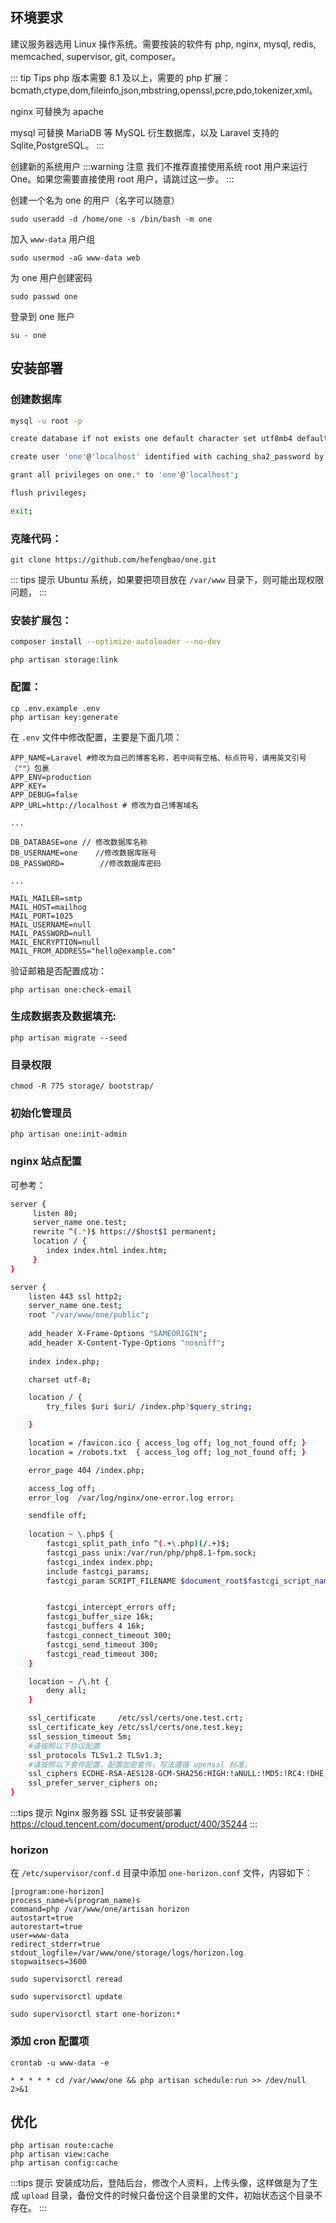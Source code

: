 ## 环境要求

建议服务器选用 Linux 操作系统。需要按装的软件有 php, nginx, mysql, redis, memcached, supervisor, git, composer。

::: tip Tips
php 版本需要 8.1 及以上，需要的 php 扩展：bcmath,ctype,dom,fileinfo,json,mbstring,openssl,pcre,pdo,tokenizer,xml。

nginx 可替换为 apache

mysql 可替换 MariaDB 等 MySQL 衍生数据库，以及 Laravel 支持的 Sqlite,PostgreSQL。
:::

创建新的系统用户
:::warning 注意
我们不推荐直接使用系统 root 用户来运行 One。如果您需要直接使用 root 用户，请跳过这一步。
:::

创建一个名为 one 的用户（名字可以随意）

```shell
sudo useradd -d /home/one -s /bin/bash -m one
```

加入 `www-data` 用户组

```shell
sudo usermod -aG www-data web
```

为 one 用户创建密码

```shell
sudo passwd one
```

登录到 one 账户

```shell
su - one
```

## 安装部署

### 创建数据库

```bash
mysql -u root -p

create database if not exists one default character set utf8mb4 default collate utf8mb4_general_ci;

create user 'one'@'localhost' identified with caching_sha2_password by '密码';  # 密码自行定义

grant all privileges on one.* to 'one'@'localhost';

flush privileges;

exit;
```

### 克隆代码：

```
git clone https://github.com/hefengbao/one.git
````

::: tips 提示
Ubuntu 系统，如果要把项目放在 `/var/www` 目录下，则可能出现权限问题，
:::

### 安装扩展包：

```bash
composer install --optimize-autoloader --no-dev
```

```shell
php artisan storage:link
```

### 配置：

```
cp .env.example .env
php artisan key:generate
```

在 `.env` 文件中修改配置，主要是下面几项：

```
APP_NAME=Laravel #修改为自己的博客名称，若中间有空格、标点符号，请用英文引号（""）包裹
APP_ENV=production
APP_KEY=
APP_DEBUG=false
APP_URL=http://localhost # 修改为自己博客域名

...

DB_DATABASE=one // 修改数据库名称
DB_USERNAME=one    //修改数据库账号
DB_PASSWORD=        //修改数据库密码

...

MAIL_MAILER=smtp
MAIL_HOST=mailhog 
MAIL_PORT=1025
MAIL_USERNAME=null
MAIL_PASSWORD=null
MAIL_ENCRYPTION=null
MAIL_FROM_ADDRESS="hello@example.com"

```

验证邮箱是否配置成功：

```shell
php artisan one:check-email
```

### 生成数据表及数据填充:

```
php artisan migrate --seed
```

### 目录权限

```
chmod -R 775 storage/ bootstrap/
```

### 初始化管理员

```shell
php artisan one:init-admin
```

### nginx 站点配置

可参考：

```bash
server {
     listen 80;
     server_name one.test;
     rewrite ^(.*)$ https://$host$1 permanent;
     location / {
        index index.html index.htm;
     }
}

server {
    listen 443 ssl http2;
    server_name one.test;
    root "/var/www/one/public";
    
    add_header X-Frame-Options "SAMEORIGIN";
    add_header X-Content-Type-Options "nosniff";
    
    index index.php;

    charset utf-8;

    location / {
        try_files $uri $uri/ /index.php?$query_string;

    }

    location = /favicon.ico { access_log off; log_not_found off; }
    location = /robots.txt  { access_log off; log_not_found off; }

    error_page 404 /index.php;

    access_log off;
    error_log  /var/log/nginx/one-error.log error;

    sendfile off;
    
    location ~ \.php$ {
        fastcgi_split_path_info ^(.+\.php)(/.+)$;
        fastcgi_pass unix:/var/run/php/php8.1-fpm.sock;
        fastcgi_index index.php;
        include fastcgi_params;
        fastcgi_param SCRIPT_FILENAME $document_root$fastcgi_script_name;


        fastcgi_intercept_errors off;
        fastcgi_buffer_size 16k;
        fastcgi_buffers 4 16k;
        fastcgi_connect_timeout 300;
        fastcgi_send_timeout 300;
        fastcgi_read_timeout 300;
    }

    location ~ /\.ht {
        deny all;
    }

    ssl_certificate     /etc/ssl/certs/one.test.crt;
    ssl_certificate_key /etc/ssl/certs/one.test.key;
    ssl_session_timeout 5m;
    #请按照以下协议配置
    ssl_protocols TLSv1.2 TLSv1.3; 
    #请按照以下套件配置，配置加密套件，写法遵循 openssl 标准。
    ssl_ciphers ECDHE-RSA-AES128-GCM-SHA256:HIGH:!aNULL:!MD5:!RC4:!DHE; 
    ssl_prefer_server_ciphers on;
}
```

:::tips 提示
Nginx 服务器 SSL 证书安装部署 https://cloud.tencent.com/document/product/400/35244
:::

### horizon

在 `/etc/supervisor/conf.d` 目录中添加 `one-horizon.conf` 文件，内容如下：

```shell
[program:one-horizon]
process_name=%(program_name)s
command=php /var/www/one/artisan horizon
autostart=true
autorestart=true
user=www-data
redirect_stderr=true
stdout_logfile=/var/www/one/storage/logs/horizon.log
stopwaitsecs=3600
```

```shell
sudo supervisorctl reread

sudo supervisorctl update

sudo supervisorctl start one-horizon:*
```

### 添加 cron 配置项

```shell
crontab -u www-data -e
```

```shell
* * * * * cd /var/www/one && php artisan schedule:run >> /dev/null 2>&1
```

## 优化

```shell
php artisan route:cache
php artisan view:cache
php artisan config:cache
```

:::tips 提示
安装成功后，登陆后台，修改个人资料，上传头像，这样做是为了生成 `upload` 目录，备份文件的时候只备份这个目录里的文件，初始状态这个目录不存在。
:::
